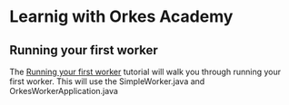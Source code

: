 # Learnig with Orkes Academy

## Running your first worker
The [Running your first worker](https://orkes.io/content/docs/getting-started/run/running-first-worker) tutorial will walk you through running your first worker.  This will use the SimpleWorker.java and OrkesWorkerApplication.java
